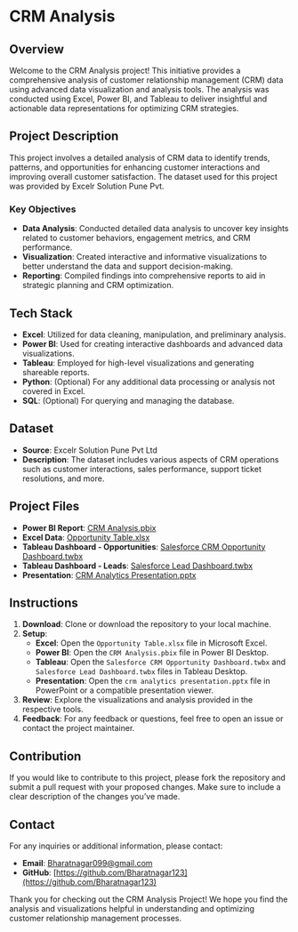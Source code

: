 # CRM Analysis

## Overview

Welcome to the CRM Analysis project! This initiative provides a comprehensive analysis of customer relationship management (CRM) data using advanced data visualization and analysis tools. The analysis was conducted using Excel, Power BI, and Tableau to deliver insightful and actionable data representations for optimizing CRM strategies.

## Project Description

This project involves a detailed analysis of CRM data to identify trends, patterns, and opportunities for enhancing customer interactions and improving overall customer satisfaction. The dataset used for this project was provided by Excelr Solution Pune Pvt.

### Key Objectives

- **Data Analysis**: Conducted detailed data analysis to uncover key insights related to customer behaviors, engagement metrics, and CRM performance.
- **Visualization**: Created interactive and informative visualizations to better understand the data and support decision-making.
- **Reporting**: Compiled findings into comprehensive reports to aid in strategic planning and CRM optimization.

## Tech Stack

- **Excel**: Utilized for data cleaning, manipulation, and preliminary analysis.
- **Power BI**: Used for creating interactive dashboards and advanced data visualizations.
- **Tableau**: Employed for high-level visualizations and generating shareable reports.
- **Python**: (Optional) For any additional data processing or analysis not covered in Excel.
- **SQL**: (Optional) For querying and managing the database.

## Dataset

- **Source**: Excelr Solution Pune Pvt Ltd
- **Description**: The dataset includes various aspects of CRM operations such as customer interactions, sales performance, support ticket resolutions, and more.

## Project Files

- **Power BI Report**: [CRM Analysis.pbix](./CRM%20Analysis.pbix)
- **Excel Data**: [Opportunity Table.xlsx](./Opportunity%20Table.xlsx)
- **Tableau Dashboard - Opportunities**: [Salesforce CRM Opportunity Dashboard.twbx](./Salesforce%20CRM%20Opportunity%20Dashboard.twbx)
- **Tableau Dashboard - Leads**: [Salesforce Lead Dashboard.twbx](./Salesforce%20Lead%20Dashboard.twbx)
- **Presentation**: [CRM Analytics Presentation.pptx](./crm%20analytics%20presentation.pptx)

## Instructions

1. **Download**: Clone or download the repository to your local machine.
2. **Setup**:
   - **Excel**: Open the `Opportunity Table.xlsx` file in Microsoft Excel.
   - **Power BI**: Open the `CRM Analysis.pbix` file in Power BI Desktop.
   - **Tableau**: Open the `Salesforce CRM Opportunity Dashboard.twbx` and `Salesforce Lead Dashboard.twbx` files in Tableau Desktop.
   - **Presentation**: Open the `crm analytics presentation.pptx` file in PowerPoint or a compatible presentation viewer.
3. **Review**: Explore the visualizations and analysis provided in the respective tools.
4. **Feedback**: For any feedback or questions, feel free to open an issue or contact the project maintainer.

## Contribution

If you would like to contribute to this project, please fork the repository and submit a pull request with your proposed changes. Make sure to include a clear description of the changes you’ve made.

## Contact

For any inquiries or additional information, please contact:

- **Email**: [Bharatnagar099@gmail.com](mailto:Bharatnagar099@gmail.com)
- **GitHub**: [https://github.com/Bharatnagar123](https://github.com/Bharatnagar123)

Thank you for checking out the CRM Analysis Project! We hope you find the analysis and visualizations helpful in understanding and optimizing customer relationship management processes.

